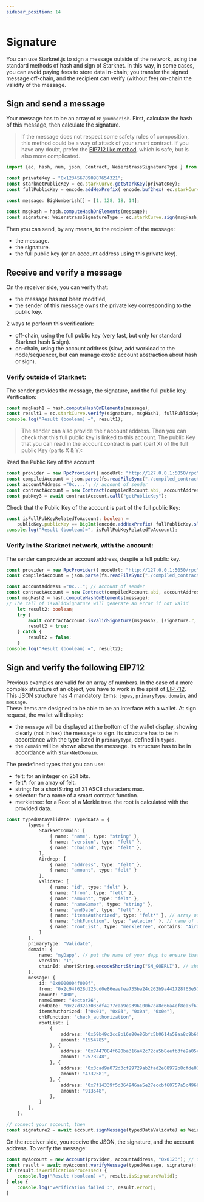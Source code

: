 ```yaml
---
sidebar_position: 14
---
```


# Signature

You can use Starknet.js to sign a message outside of the network, using the standard methods of hash and sign of Starknet. In this way, in some cases, you can avoid paying fees to store data in-chain; you transfer the signed message off-chain, and the recipient can verify (without fee) on-chain the validity of the message.

## Sign and send a message

Your message has to be an array of `BigNumberish`. First, calculate the hash of this message, then calculate the signature.

> If the message does not respect some safety rules of composition, this method could be a way of attack of your smart contract. If you have any doubt, prefer the [EIP712 like method](#sign-and-verify-following-eip712), which is safe, but is also more complicated.

```typescript
import {ec, hash, num, json, Contract, WeierstrassSignatureType } from "starknet";

const privateKey = "0x1234567890987654321";
const starknetPublicKey = ec.starkCurve.getStarkKey(privateKey);
const fullPublicKey = encode.addHexPrefix( encode.buf2hex( ec.starkCurve.getPublicKey( privateKey, false)));

const message: BigNumberish[] = [1, 128, 18, 14];

const msgHash = hash.computeHashOnElements(message);
const signature: WeierstrassSignatureType = ec.starkCurve.sign(msgHash, privateKey);
```

Then you can send, by any means, to the recipient of the message:

- the message.
- the signature.
- the full public key (or an account address using this private key).

## Receive and verify a message

On the receiver side, you can verify that:

- the message has not been modified,
- the sender of this message owns the private key corresponding to the public key.

2 ways to perform this verification:

- off-chain, using the full public key (very fast, but only for standard Starknet hash & sign).
- on-chain, using the account address (slow, add workload to the node/sequencer, but can manage exotic account abstraction about hash or sign).

### Verify outside of Starknet:

The sender provides the message, the signature, and the full public key. Verification:

```typescript
const msgHash1 = hash.computeHashOnElements(message);
const result1 = ec.starkCurve.verify(signature, msgHash1, fullPublicKey);
console.log("Result (boolean) =", result1);
```

> The sender can also provide their account address. Then you can check that this full public key is linked to this account. The public Key that you can read in the account contract is part (part X) of the full public Key (parts X & Y):

Read the Public Key of the account:

```typescript
const provider = new RpcProvider({ nodeUrl: "http://127.0.0.1:5050/rpc" }); //devnet
const compiledAccount = json.parse(fs.readFileSync("./compiled_contracts/Account_0_5_1.json").toString("ascii"));
const accountAddress ="0x...."; // account of sender
const contractAccount = new Contract(compiledAccount.abi, accountAddress, provider);
const pubKey3 = await contractAccount.call("getPublicKey");
```

Check that the Public Key of the account is part of the full public Key:

```typescript
const isFullPubKeyRelatedToAccount: boolean =
    publicKey.publicKey == BigInt(encode.addHexPrefix( fullPublicKey.slice( 4, 68)));
console.log("Result (boolean)=", isFullPubKeyRelatedToAccount);
```

### Verify in the Starknet network, with the account:

The sender can provide an account address, despite a full public key.

```typescript
const provider = new RpcProvider({ nodeUrl: "http://127.0.0.1:5050/rpc" }); //devnet
const compiledAccount = json.parse(fs.readFileSync("./compiled_contracts/Account_0_5_1.json").toString("ascii"));

const accountAddress ="0x..."; // account of sender
const contractAccount = new Contract(compiledAccount.abi, accountAddress, provider);
const msgHash2 = hash.computeHashOnElements(message);
// The call of isValidSignature will generate an error if not valid
    let result2: boolean;
    try {
        await contractAccount.isValidSignature(msgHash2, [signature.r, signature.s]);
        result2 = true;
    } catch {
        result2 = false;
    }
console.log("Result (boolean) =", result2);
```

## Sign and verify the following EIP712

Previous examples are valid for an array of numbers. In the case of a more complex structure of an object, you have to work in the spirit of [EIP 712](https://eips.ethereum.org/EIPS/eip-712). This JSON structure has 4 mandatory items: `types`, `primaryType`, `domain`, and `message`.  
These items are designed to be able to be an interface with a wallet. At sign request, the wallet will display:

- the `message` will be displayed at the bottom of the wallet display, showing clearly (not in hex) the message to sign. Its structure has to be in accordance with the type listed in `primaryType`, defined in `types`.
- the `domain` will be shown above the message. Its structure has to be in accordance with `StarkNetDomain`.

The predefined types that you can use:

- felt: for an integer on 251 bits.
- felt\*: for an array of felt.
- string: for a shortString of 31 ASCII characters max.
- selector: for a name of a smart contract function.
- merkletree: for a Root of a Merkle tree. the root is calculated with the provided data.

```typescript
const typedDataValidate: TypedData = {
        types: {
            StarkNetDomain: [
                { name: "name", type: "string" },
                { name: "version", type: "felt" },
                { name: "chainId", type: "felt" },
            ],
            Airdrop: [
                { name: "address", type: "felt" },
                { name: "amount", type: "felt" }
            ],
            Validate: [
                { name: "id", type: "felt" },
                { name: "from", type: "felt" },
                { name: "amount", type: "felt" },
                { name: "nameGamer", type: "string" },
                { name: "endDate", type: "felt" },
                { name: "itemsAuthorized", type: "felt*" }, // array of felt
                { name: "chkFunction", type: "selector" }, // name of function
                { name: "rootList", type: "merkletree", contains: "Airdrop" } // root of a merkle tree
            ]
        },
        primaryType: "Validate",
        domain: {
            name: "myDapp", // put the name of your dapp to ensure that the signatures will not be used by other DAPP
            version: "1",
            chainId: shortString.encodeShortString("SN_GOERLI"), // shortString of 'SN_GOERLI' (or 'SN_MAIN'), to be sure that signature can't be used by other network.
        },
        message: {
            id: "0x0000004f000f",
            from: "0x2c94f628d125cd0e86eaefea735ba24c262b9a441728f63e5776661829a4066",
            amount: "400",
            nameGamer: "Hector26",
            endDate: "0x27d32a3033df4277caa9e9396100b7ca8c66a4ef8ea5f6765b91a7c17f0109c",
            itemsAuthorized: ["0x01", "0x03", "0x0a", "0x0e"],
            chkFunction: "check_authorization",
            rootList: [
                {
                    address: "0x69b49c2cc8b16e80e86bfc5b0614a59aa8c9b601569c7b80dde04d3f3151b79",
                    amount: "1554785",
                }, {
                    address: "0x7447084f620ba316a42c72ca5b8eefb3fe9a05ca5fe6430c65a69ecc4349b3b",
                    amount: "2578248",
                }, {
                    address: "0x3cad9a072d3cf29729ab2fad2e08972b8cfde01d4979083fb6d15e8e66f8ab1",
                    amount: "4732581",
                }, {
                    address: "0x7f14339f5d364946ae5e27eccbf60757a5c496bf45baf35ddf2ad30b583541a",
                    amount: "913548",
                },
            ]
        },
    };

// connect your account, then
const signature2 = await account.signMessage(typedDataValidate) as WeierstrassSignatureType;

```

On the receiver side, you receive the JSON, the signature, and the account address. To verify the message:

```typescript
const myAccount = new Account(provider, accountAddress, "0x0123"); // fake private key
const result = await myAccount.verifyMessage(typedMessage, signature);
if (result.isVerificationProcessed) {
    console.log("Result (boolean) =", result.isSignatureValid);
} else {
    console.log("verification failed :", result.error);
}
```
